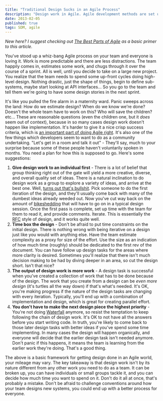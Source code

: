 ```yaml
--- 
title: "Traditional Design Sucks in an Agile Process"
description: "Design work in Agile. Agile development methods are set up beautifully to handle writing software, but design tasks always feel like the ugly duckling. Here's my approach to dealing with design work in an Agile process."
date: 2013-02-05 
published: true
tags: SDM, agile
--- 
```

*New here? I suggest checking out [The Best Parts of Agile](/articles/2013/01/10/best-parts-of-agile.html "The Best Parts of Agile") as a basic primer to this article.*

You've stood up a whiz-bang Agile process on your team and everyone is loving it. Work is more predictable and there are less distractions. The team happily comes in, estimates some work, and chugs through it over the course of a sprint. All is well, until you decide to take on a large new project. You realize that the team needs to spend some up-front cycles doing high-level design. Nothing drastic, just the shape of things, begin to define sub-systems, maybe start looking at API interfaces... So you go to the team and tell them we're going to have some design stories in the next sprint. 

It's like you pulled the fire alarm in a maternity ward. Panic sweeps across the land: How do we estimate design? When do we know we're done? Doesn't the whole team have to work on this? Who will save the children? etc... These are reasonable questions (even the children one, but it *does* seem out of context), because in so many cases design work doesn't happen like implementation. It's harder to give it a nice crisp success criteria, which is [an important part of doing Agile right](/articles/2013/01/10/best-parts-of-agile.html "The Best Parts of Agile"). It's also one of the few things which developers seem to want to do as a community undertaking. "Let's get in a room and talk it out" - They'll say, much to your surprise because some of these people haven't voluntarily spoken in months. You need a plan for how this is supposed to go. Here's some suggestions:

1. **Give design work to an individual first** - There is a lot of belief that group thinking right out of the gate will yield a more creative, diverse, and overall quality set of ideas. There is a natural inclination to do design work as a group to explore a variety of ideas, and arrive at the best one. Well, [turns out that's bullshit](http://www.newyorker.com/reporting/2012/01/30/120130fa_fact_lehrer "Groupthink"). Pick someone to do the first iteration of the design, and they'll usually come back with many of the dumbest ideas already weeded out. Now you've cut way back on the amount of [bikeshedding](http://en.wikipedia.org/wiki/Parkinson's_law_of_triviality) that will have to go on in a typical design session. Once the first pass is complete, set up time with the team for them to read it, and provide comments. Iterate. This is essentially the [RFC](http://en.wikipedia.org/wiki/Request_for_Comments) style of design, and it works quite well. 
2. **Time box the design** - Don't be afraid to put time constraints on the initial design. There is nothing wrong with being iterative on a design just like you would with anything else. Have the team estimate complexity as a proxy for size of the effort. Use the size as an indication of how much time (roughly) should be dedicated to the first rev of the document. You can have follow up design tasks for the areas where more clarity is desired. Sometimes you'll realize that there isn't much decision making to be had by diving deeper in an area, so cut the design short. Isn't that nice?
3. **The output of design work is more work** - A design task is successful when you've created a collection of work that has to be done because of the design. The work that you create from a design can be *even more design* (it's turtles all the way down) if that's what's needed. It's OK, you're making progress if the nature of the design tasks are changing with every iteration. Typically, you'll end up with a combination of implementation and design, which is great for creating parallel effort.
4. **You don't have to make the next design piece the highest priority** - You're not doing [Waterfall](http://en.wikipedia.org/wiki/Waterfall_model) anymore, so resist the temptation to keep following the chain of design work. It's OK to not have all the answers before you start writing code. In truth, you're likely to come back to those later design tasks with better ideas if you've spend some time implementing. In many cases the design will happen organically, and everyone will decide that the earlier design task isn't needed anymore. Don't panic if this happens, it means the team is learning from the earlier work they're doing. That's a good thing. 

The above is a basic framework for getting design done in an Agile world, your mileage may vary. The key takeaway is that design work isn't by its nature different from any other work you need to do as a team. It can be broken up, you can have individuals or small groups tackle it, and you can decide how much time you want to spend on it. Don't do it all at once, that's probably a mistake. Don't be afraid to challenge conventions around how your team designs new systems, you could end up with a better process for everyone. 
